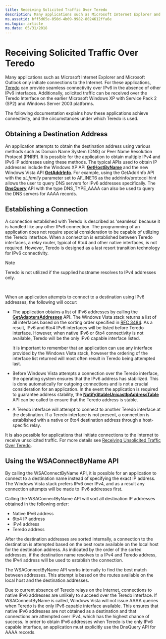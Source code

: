 ```yaml
---
title: Receiving Solicited Traffic Over Teredo
description: Many applications such as Microsoft Internet Explorer and Microsoft Outlook only initiate connections to the Internet.
ms.assetid: bff5d65e-050d-4b09-9982-8024612ffa6e
ms.topic: article
ms.date: 05/31/2018
---
```


# Receiving Solicited Traffic Over Teredo

Many applications such as Microsoft Internet Explorer and Microsoft Outlook only initiate connections to the Internet. For these applications, [Teredo](about-teredo.md) can provide seamless connectivity over IPv6 in the absence of other IPv6 interfaces. Additionally, solicited traffic can be received over the Teredo Interface on the earlier Microsoft Windows XP with Service Pack 2 (SP2) and Windows Server 2003 platforms.

The following documentation explains how these applications achieve connectivity, and the circumstances under which Teredo is used.

## Obtaining a Destination Address

An application attempts to obtain the destination address using various methods such as Domain Name System (DNS) or Peer Name Resolution Protocol (PNRP). It is possible for the application to obtain multiple IPv4 and IPv6 IP addresses using these methods. The typical APIs used to obtain IP addresses include the Windows XP API [**GetHostByName**](/windows/desktop/api/wsipv6ok/nf-wsipv6ok-gethostbyname) and the new Windows Vista API [**GetAddrInfo**](/windows/desktop/api/ws2tcpip/nf-ws2tcpip-getaddrinfo). For example, using the GetAddrInfo API with the *ai\_family* parameter set to AF\_INET6 as the addrinfo/protocol hint allows the user to query DNS servers for IPv6 addresses specifically. The [**DnsQuery**](/windows/desktop/api/windns/nf-windns-dnsquery_a) API with the type DNS\_TYPE\_AAAA can also be used to query the DNS servers for AAAA records.

## Establishing a Connection

A connection established with Teredo is described as 'seamless' because it is handled like any other IPv6 connection. The programming of an application does not require special consideration to be capable of utilizing the Teredo interface. When a connection is established between Teredo interfaces, a relay router, typical of 6to4 and other native interfaces, is not required. However, Teredo is designed as a last resort transition technology for IPv6 connectivity.

> [!Note]  
> Teredo is not utilized if the supplied hostname resolves to IPv4 addresses only.

 

When an application attempts to connect to a destination using IPv6 addresses, the following will occur:

-   The application obtains a list of IPv6 addresses by calling the [**GetAdaptersAddresses**](/windows/desktop/api/iphlpapi/nf-iphlpapi-getadaptersaddresses) API. The Windows Vista stack returns a list of all interfaces based on the sorting order specified in [RFC 3484](https://www.irt.org/rfc/rfc3484.htm). As a result, IPv6 and 6to4 IPv6 interfaces will be listed before Teredo interface. However, when native IPv6 or 6to4 connectivity is not available, Teredo will be the only IPv6 capable interface listed.

    It is important to remember that an application can use any interface provided by the Windows Vista stack, however the ordering of the interface list returned will most often result in Teredo being attempted last.

-   Before Windows Vista attempts a connection over the Teredo interface, the operating system ensures that the IPv6 address has stabilized. This is done automatically for outgoing connections and is not a crucial consideration for an application. In the event the application is required to guarantee address stability, the [**NotifyStableUnicastIpAddressTable**](/windows/desktop/api/netioapi/nf-netioapi-notifystableunicastipaddresstable) API can be called to ensure that the Teredo address is stable.

-   A Teredo interface will attempt to connect to another Teredo interface at the destination. If a Teredo interface is not present, a connection is established with a native or 6to4 destination address through a host-specific relay.

It is also possible for applications that initiate connections to the Internet to receive unsolicited traffic. For more details see [Receiving Unsolicited Traffic Over Teredo](receiving-unsolicited-traffic-over-teredo.md).

## Using the WSAConnectByName API

By calling the WSAConnectByName API, it is possible for an application to connect to a destination name instead of specifying the exact IP address. The Windows Vista stack prefers IPv6 over IPv4, and as a result any connection attempts will be made to IPv6 addresses first.

Calling the WSAConnectByName API will sort all destination IP addresses obtained in the following order:

-   Native IPv6 address
-   6to4 IP address
-   IPv4 address
-   Teredo address

After the destination addresses are sorted internally, a connection to the destination is attempted based on the best route available on the local host for the destination address. As indicated by the order of the sorted addresses, if the destination name resolves to a IPv4 and Teredo address, the IPv4 address will be used to establish the connection.

The WSAConnectByName API works internally to find the best match between addresses. This attempt is based on the routes available on the local host and the destination addresses.

Due to current absence of Teredo relays on the Internet, connections to native IPv6 addresses are unlikely to succeed over the Teredo interface. If WSAConnectByName is called, Windows Vista will not issue AAAA queries when Teredo is the only IPv6 capable interface available. This ensures that native IPv6 addresses are not obtained as a destination and that connections are attempted over IPv4, which has the highest chance of success. In order to obtain IPv6 addresses when Teredo is the only IPv6 capable interface, an application must explicitly use the DnsQuery API for AAAA records.

 

 